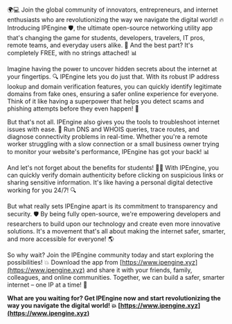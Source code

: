 🌍💻 Join the global community of innovators, entrepreneurs, and internet enthusiasts who are revolutionizing the way we navigate the digital world! 🔥 Introducing IPEngine 🛡️, the ultimate open-source networking utility app that's changing the game for students, developers, travelers, IT pros, remote teams, and everyday users alike. 💸 And the best part? It's completely FREE, with no strings attached! 📊

Imagine having the power to uncover hidden secrets about the internet at your fingertips. 🔍 IPEngine lets you do just that. With its robust IP address lookup and domain verification features, you can quickly identify legitimate domains from fake ones, ensuring a safer online experience for everyone. Think of it like having a superpower that helps you detect scams and phishing attempts before they even happen! 🚀

But that's not all. IPEngine also gives you the tools to troubleshoot internet issues with ease. 🔧 Run DNS and WHOIS queries, trace routes, and diagnose connectivity problems in real-time. Whether you're a remote worker struggling with a slow connection or a small business owner trying to monitor your website's performance, IPEngine has got your back! 📊

And let's not forget about the benefits for students! 👨‍🎓 With IPEngine, you can quickly verify domain authenticity before clicking on suspicious links or sharing sensitive information. It's like having a personal digital detective working for you 24/7! 🔍

But what really sets IPEngine apart is its commitment to transparency and security. 🛡️ By being fully open-source, we're empowering developers and researchers to build upon our technology and create even more innovative solutions. It's a movement that's all about making the internet safer, smarter, and more accessible for everyone! 🌎

So why wait? Join the IPEngine community today and start exploring the possibilities! 💥 Download the app from [https://www.ipengine.xyz](https://www.ipengine.xyz) and share it with your friends, family, colleagues, and online communities. Together, we can build a safer, smarter internet – one IP at a time! 🚀

**What are you waiting for? Get IPEngine now and start revolutionizing the way you navigate the digital world! 💥 [https://www.ipengine.xyz](https://www.ipengine.xyz)**